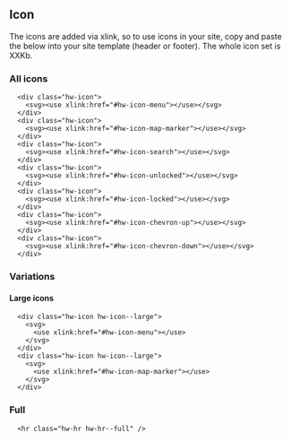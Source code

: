 ## Icon

The icons are added via xlink, so to use icons in your site, copy and paste the below into your site template (header or footer). The whole icon set is XXKb.

<svg xmlns="http://www.w3.org/2000/svg" style="display: none">
  
  <symbol id="hw-icon-menu" viewBox="0 -4 30 30">
    <title>Menu Icon</title>
      <g fill="currentColor">
        <path d="M0 0.8L0 4.4 29 4.4 29 0.8 0 0.8 0 0.8ZM0 9.1L0 12.6 29 12.6 29 9.1 0 9.1 0 9.1ZM0 17.4L0 21 29 21 29 17.4 0 17.4 0 17.4Z" />
      </g>
  </symbol>
  
  <symbol id="hw-icon-map-marker" viewBox="-3 0 30 30">
    <title>Map marker Icon</title>
      <g fill="currentColor">
        <path d="M11.8 0C5.8 0 0.9 4.8 0.9 10.7 0.9 17.9 11.8 28.6 11.8 28.6 11.8 28.6 22.7 17.9 22.7 10.7 22.7 4.8 17.9 0 11.8 0L11.8 0ZM11.8 3.6C15.9 3.6 19.1 6.8 19.1 10.7 19.1 14.7 15.9 17.9 11.8 17.9 7.8 17.9 4.6 14.7 4.6 10.7 4.6 6.8 7.8 3.6 11.8 3.6L11.8 3.6Z" />
      </g>
  </symbol>
  
  <symbol id="hw-icon-search" viewBox="-1 -2 30 30">
    <title>Search Icon</title>
      <g fill="currentColor">
        <path d="M0.3 11.7C0.3 18.2 5.6 23.4 12 23.4 14 23.4 16 23 17.6 22.1 17.7 22.2 17.9 22.4 18 22.5L22.9 27 27.3 22.5 22.9 17.7C22.7 17.5 22.5 17.4 22.3 17.3 23.2 15.6 23.8 13.7 23.8 11.7 23.8 5.3 18.5 0 12.1 0 5.6 0 0.3 5.3 0.3 11.7ZM20.4 11.7C20.4 13.9 19.6 16 18.2 17.5 18.2 17.5 18.1 17.6 18.1 17.6 17.9 17.7 17.8 17.9 17.7 18 16.2 19.4 14.2 20.1 12 20.1 7.4 20.1 3.7 16.4 3.7 11.8 3.7 7.1 7.4 3.4 12 3.4 16.7 3.4 20.4 7.1 20.4 11.7Z"/>
      </g>
  </symbol>
  
  <symbol id="hw-icon-unlocked" viewBox="-4 -1 30 30">
    <title>Lock Icon (unlocked)</title>
      <g fill="currentColor">
        <path d="M10.9 0C6.9 0 3.6 3.2 3.6 7.2L7.3 7.2C7.3 5.2 8.9 3.6 10.9 3.6 12.9 3.6 14.5 5.2 14.5 7.2L14.5 14.3 0 14.3 0 28.6 21.8 28.6 21.8 14.3 18.2 14.3 18.2 7.2C18.2 3.2 14.9 0 10.9 0L10.9 0Z"/>
      </g>
  </symbol>
  
  <symbol id="hw-icon-locked" viewBox="-3 -2 30 30">
    <title>Lock Icon (locked)</title>
      <g fill="currentColor">
        <path d="M11.8 0.4C7.8 0.4 4.5 3.6 4.5 7.5L4.5 11.1 0.9 11.1 0.9 25.4 22.7 25.4 22.7 11.1 19 11.1 19 7.5C19 3.6 15.8 0.4 11.8 0.4L11.8 0.4ZM11.8 4C13.8 4 15.4 5.5 15.4 7.5L15.4 11.1 8.2 11.1 8.2 7.5C8.2 5.5 9.8 4 11.8 4L11.8 4Z"/>
      </g>
  </symbol>
  
  <symbol id="hw-icon-chevron-up" viewBox="0 -5 30 30">
    <title>chevron up</title>
      <g fill="currentColor">
        <polygon points="0 14.7 4.2 19.1 14.5 8.7 24.8 19.1 29 14.7 14.5 0"/>
      </g>
  </symbol>
  
  <symbol id="hw-icon-chevron-down" viewBox="0 -5 30 30">
    <title>chevron down</title>
      <g fill="currentColor">
        <polygon points="0 14.7 4.2 19.1 14.5 8.7 24.8 19.1 29 14.7 14.5 0"/>
      </g>
  </symbol>

</svg>

### All icons

```html|span-6,plain,light
  <div class="hw-icon">
    <svg><use xlink:href="#hw-icon-menu"></use></svg>
  </div>
  <div class="hw-icon">
    <svg><use xlink:href="#hw-icon-map-marker"></use></svg>
  </div>
  <div class="hw-icon">
    <svg><use xlink:href="#hw-icon-search"></use></svg>
  </div>
  <div class="hw-icon">
    <svg><use xlink:href="#hw-icon-unlocked"></use></svg>
  </div>
  <div class="hw-icon">
    <svg><use xlink:href="#hw-icon-locked"></use></svg>
  </div>
  <div class="hw-icon">
    <svg><use xlink:href="#hw-icon-chevron-up"></use></svg>
  </div>
  <div class="hw-icon">
    <svg><use xlink:href="#hw-icon-chevron-down"></use></svg>
  </div>
```

### Variations
#### Large icons

```html|span-6,plain,light
  <div class="hw-icon hw-icon--large">
    <svg>
      <use xlink:href="#hw-icon-menu"></use>
    </svg>
  </div>
  <div class="hw-icon hw-icon--large">
    <svg>
      <use xlink:href="#hw-icon-map-marker"></use>
    </svg>
  </div>
```

### Full

```html|span-6,plain,light
  <hr class="hw-hr hw-hr--full" />
```
